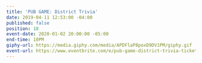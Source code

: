 ```yaml
---
title: 'PUB GAME: District Trivia'
date: 2019-04-11 12:53:00 -04:00
published: false
position: 18
event-date: 2020-01-02 20:00:00 -05:00
end-time: 10PM
giphy-url: https://media.giphy.com/media/APDFlaP8poxD9DV1PM/giphy.gif
event-url: https://www.eventbrite.com/e/pub-game-district-trivia-tickets-87726774143
---
```


